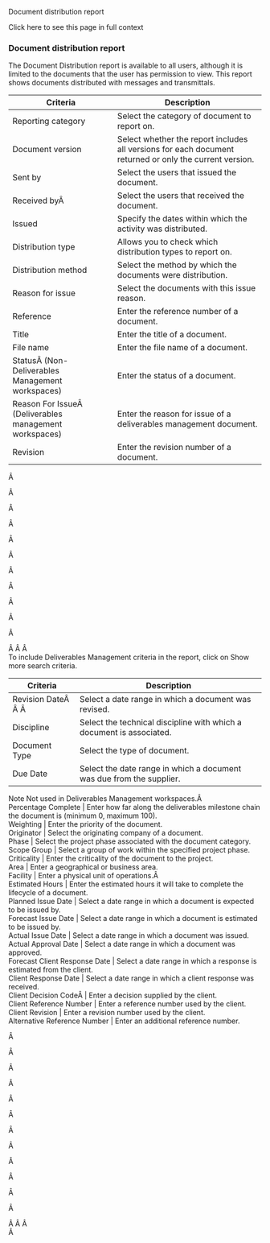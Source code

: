 Document distribution report

Click here to see this page in full context

###  Document distribution report

The Document Distribution report is available to all users, although it is
limited to the documents that the user has permission to view. This report
shows documents distributed with messages and transmittals.

Criteria  |  Description   
---|---  
Reporting category  |  Select the category of document to report on.   
Document version  |  Select whether the report includes all versions for each document returned or only the current version.   
Sent by  |  Select the users that issued the document.   
Received byÂ  |  Select the users that received the document.   
Issued  |  Specify the dates within which the activity was distributed.   
Distribution type  |  Allows you to check which distribution types to report on.   
Distribution method  |  Select the method by which the documents were distribution.   
Reason for issue  |  Select the documents with this issue reason.   
Reference  |  Enter the reference number of a document.   
Title  |  Enter the title of a document.   
File name  |  Enter the file name of a document.   
StatusÂ (Non-Deliverables Management workspaces)  |  Enter the status of a document.   
Reason For IssueÂ (Deliverables management workspaces)  |  Enter the reason for issue of a deliverables management document.   
Revision  |  Enter the revision number of a document.   
  
Â

Â

Â

Â

Â

Â

Â

Â

Â

Â

Â

  
Â Â Â  
To include Deliverables Management criteria in the report, click on Show more
search criteria.

Criteria  |  Description   
---|---  
Revision DateÂ Â Â  |  Select a date range in which a document was revised.   
Discipline  |  Select the technical discipline with which a document is associated.   
Document Type  |  Select the type of document.   
Due Date  |  Select the date range in which a document was due from the supplier.   
Note  Not used in Deliverables Management workspaces.Â  
Percentage Complete  |  Enter how far along the deliverables milestone chain the document is (minimum 0, maximum 100).   
Weighting  |  Enter the priority of the document.   
Originator  |  Select the originating company of a document.   
Phase  |  Select the project phase associated with the document category.   
Scope Group  |  Select a group of work within the specified project phase.   
Criticality  |  Enter the criticality of the document to the project.   
Area  |  Enter a geographical or business area.   
Facility  |  Enter a physical unit of operations.Â   
Estimated Hours  |  Enter the estimated hours it will take to complete the lifecycle of a document.   
Planned Issue Date  |  Select a date range in which a document is expected to be issued by.   
Forecast Issue Date  |  Select a date range in which a document is estimated to be issued by.   
Actual Issue Date  |  Select a date range in which a document was issued.   
Actual Approval Date  |  Select a date range in which a document was approved.   
Forecast Client Response Date  |  Select a date range in which a response is estimated from the client.   
Client Response Date  |  Select a date range in which a client response was received.   
Client Decision CodeÂ  |  Enter a decision supplied by the client.   
Client Reference Number  |  Enter a reference number used by the client.   
Client Revision  |  Enter a revision number used by the client.   
Alternative Reference Number  |  Enter an additional reference number.   
  
Â

Â

Â

Â

Â

Â

Â

Â

Â

Â

Â

Â

  
Â Â Â  
Â

